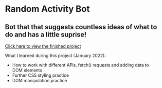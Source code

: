 # Random Activity Bot

## Bot that that suggests countless ideas of what to do and has a little suprise!

[Click here to view the finished project](https://j-pohl.github.io/random-activity-bot/)

What I learned during this project (January 2022):
- How to work with different APIs, fetch() requests and adding data to DOM elements
- Further CSS styling practice
- DOM manipulation practice
